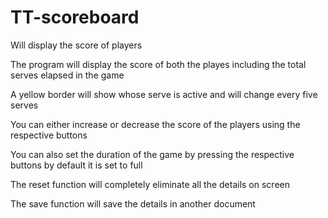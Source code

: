 # TT-scoreboard
Will display the score of players


The program will display the score of both the playes
including the total serves elapsed in the game

A yellow border will show whose serve is active and will change every five serves

You can either increase or decrease the score of the players using the respective buttons

You can also set the duration of the game by pressing the respective buttons
by default it is set to full

The reset function will completely eliminate all the details on screen

The save function will save the details in another document
